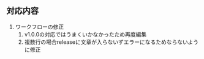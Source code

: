 ## 対応内容

1. ワークフローの修正
   1. v1.0.0の対応ではうまくいかなかったため再度編集
   2. 複数行の場合releaseに文章が入らないずエラーになるためならないように修正